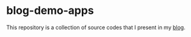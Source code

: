 blog-demo-apps
==============

This repository is a collection of source codes that I present in my [blog](http://jowisoftware.de/blog).
